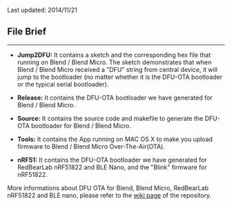 Last updated: 2014/11/21

## File Brief ##
---

- **Jump2DFU:** It contains a sketch and the corresponding hex file that running on Blend / Blend Micro. The sketch demonstrates that when Blend / Blend Micro received a "DFU" string from central device, it will jump to the bootloader (no matter whether it is the DFU-OTA bootloader or the typical serial bootloader).  

- **Release:** It contains the DFU-OTA bootloader we have generated for Blend / Blend Micro.

- **Source:** It contains the source code and makefile to generate the DFU-OTA bootloader for Blend / Blend Micro.    

- **Tools:** It contains the App running on MAC OS X to make you upload firmware to Blend / Blend Micro Over-The-Air(OTA).

- **nRF51:** It contains the DFU-OTA bootloader we have generated for RedBearLab nRF51822 and BLE Nano, and the "Blink" firmware for nRF51822.


More informations about DFU OTA for Blend, Blend Micro, RedBearLab nRF51822 and BLE nano, please refer to the [wiki page](https://github.com/RedBearLab/dfu-ota-for-blend/wiki) of the repository.